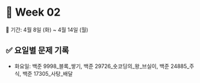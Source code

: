 ﻿# 📘 Week 02

<!-- 기간 시작 -->
📆 기간: 4월 8일 (화) ~ 4월 14일 (월)
<!-- 기간 끝 -->

<!-- 요일별 기록 시작 -->
## ✅ 요일별 문제 기록
- 화요일: 백준 9998_블록_쌓기, 백준 29726_숏코딩의_왕_브실이, 백준 24885_주식, 백준 17305_사탕_배달
<!-- 요일별 기록 끝 -->